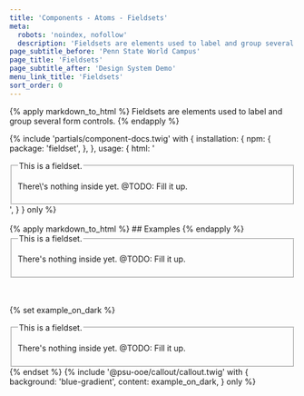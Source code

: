 ```yaml
---
title: 'Components - Atoms - Fieldsets'
meta:
  robots: 'noindex, nofollow'
  description: 'Fieldsets are elements used to label and group several form controls.'
page_subtitle_before: 'Penn State World Campus'
page_title: 'Fieldsets'
page_subtitle_after: 'Design System Demo'
menu_link_title: 'Fieldsets'
sort_order: 0
---
```

{% apply markdown_to_html %}
  Fieldsets are elements used to label and group several form controls.
{% endapply %}

{% include 'partials/component-docs.twig' with {
  installation: {
    npm: {
      package: 'fieldset',
    },
  },
  usage: {
    html: '<fieldset>
  <legend>This is a fieldset.</legend>
  <p>There\'s nothing inside yet. @TODO: Fill it up.</p>
</fieldset>',
  }
} only %}

<br>
<br>
{% apply markdown_to_html %}
  ## Examples
{% endapply %}

<fieldset>
  <legend>This is a fieldset.</legend>
  <p>There's nothing inside yet. @TODO: Fill it up.</p>
</fieldset>
<br>
<br>

{% set example_on_dark %}
<fieldset>
  <legend>This is a fieldset.</legend>
  <p>There's nothing inside yet. @TODO: Fill it up.</p>
</fieldset>
{% endset %}
{% include '@psu-ooe/callout/callout.twig' with {
  background: 'blue-gradient',
  content: example_on_dark,
} only %}